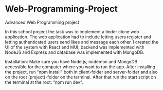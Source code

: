 # Web-Programming-Project
Advanced Web Programming project

In this school project the task was to implement a tinder clone web application. The web application had
to include letting users register and letting authenticated users send likes and message each other. I
created the UI of the system with React and MUI, backend was implemented with NodeJS and
Express and database was implemented with MongoDB.

Installation: 
Make sure you have Node.js, nodemon and MongoDB accessible for the computer where you want
to run the app.
After installing the project, run “npm install” both in client-folder and server-folder and also
on the root (project)-folder on the terminal. After that run the start script on the terminal at the
root: “npm run dev”.
